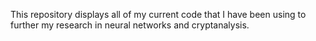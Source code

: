 This repository displays all of my current code that I have been using to further my research in neural networks and cryptanalysis.
